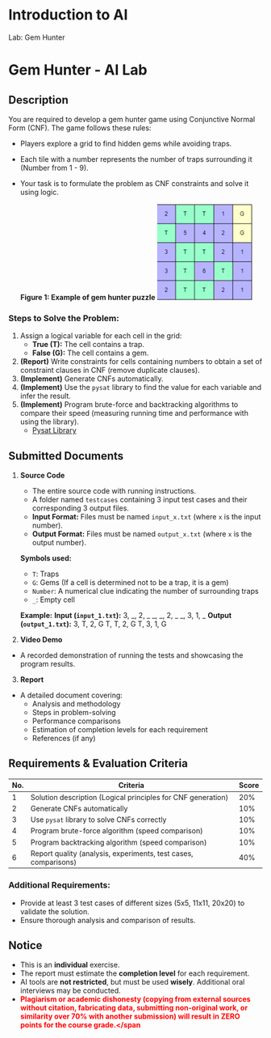 # Introduction to AI
Lab: Gem Hunter
# Gem Hunter - AI Lab

## Description
You are required to develop a gem hunter game using Conjunctive Normal Form (CNF). The game follows these rules:

- Players explore a grid to find hidden gems while avoiding traps.
- Each tile with a number represents the number of traps surrounding it (Number from 1 - 9).
- Your task is to formulate the problem as CNF constraints and solve it using logic.

   **Figure 1: Example of gem hunter puzzle**
   ![Insert image here](image.jpg)
  
### Steps to Solve the Problem:
1. Assign a logical variable for each cell in the grid:
   - **True (T):** The cell contains a trap.
   - **False (G):** The cell contains a gem.
2. **(Report)** Write constraints for cells containing numbers to obtain a set of constraint clauses in CNF (remove duplicate clauses).
3. **(Implement)** Generate CNFs automatically.
4. **(Implement)** Use the `pysat` library to find the value for each variable and infer the result.
5. **(Implement)** Program brute-force and backtracking algorithms to compare their speed (measuring running time and performance with using the library).
   - [Pysat Library](https://pysathq.github.io/)

## Submitted Documents
1. **Source Code**
   - The entire source code with running instructions.
   - A folder named `testcases` containing 3 input test cases and their corresponding 3 output files.
   - **Input Format:** Files must be named `input_x.txt` (where `x` is the input number).
   - **Output Format:** Files must be named `output_x.txt` (where `x` is the output number).
   
   **Symbols used:**
   - `T`: Traps
   - `G`: Gems (If a cell is determined not to be a trap, it is a gem)
   - `Number`: A numerical clue indicating the number of surrounding traps
   - `_`: Empty cell
   
   **Example:**
   **Input (`input_1.txt`):**
   3, _, 2, _
   _, _, 2, _
   _, 3, 1, _
   **Output (`output_1.txt`):**
   3, T, 2, G
   T, T, 2, G
   T, 3, 1, G


2. **Video Demo**
- A recorded demonstration of running the tests and showcasing the program results.

3. **Report**
- A detailed document covering:
  - Analysis and methodology
  - Steps in problem-solving
  - Performance comparisons
  - Estimation of completion levels for each requirement
  - References (if any)

## Requirements & Evaluation Criteria

| No. | Criteria | Score |
|----|------------------------------------------|------|
| 1 | Solution description (Logical principles for CNF generation) | 20% |
| 2 | Generate CNFs automatically | 10% |
| 3 | Use `pysat` library to solve CNFs correctly | 10% |
| 4 | Program brute-force algorithm (speed comparison) | 10% |
| 5 | Program backtracking algorithm (speed comparison) | 10% |
| 6 | Report quality (analysis, experiments, test cases, comparisons) | 40% |

### Additional Requirements:
- Provide at least 3 test cases of different sizes (5x5, 11x11, 20x20) to validate the solution.
- Ensure thorough analysis and comparison of results.

## Notice
- This is an **individual** exercise.
- The report must estimate the **completion level** for each requirement.
- AI tools are **not restricted**, but must be used **wisely**. Additional oral interviews may be conducted.
- **<span style="color:red">Plagiarism or academic dishonesty (copying from external sources without citation, fabricating data, submitting non-original work, or similarity over 70% with another submission) will result in ZERO points for the course grade.</span**
